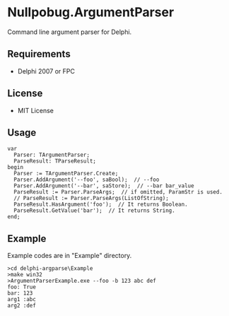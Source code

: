 # Nullpobug.ArgumentParser

Command line argument parser for Delphi.

## Requirements

* Delphi 2007 or FPC

## License

* MIT License

## Usage

```
var
  Parser: TArgumentParser;
  ParseResult: TParseResult;
begin
  Parser := TArgumentParser.Create;
  Parser.AddArgument('--foo', saBool);  // --foo
  Parser.AddArgument('--bar', saStore);  // --bar bar_value
  ParseResult := Parser.ParseArgs;  // if omitted, ParamStr is used.
  // ParseResult := Parser.ParseArgs(ListOfString);
  ParseResult.HasArgument('foo');  // It returns Boolean.
  ParseResult.GetValue('bar');  // It returns String.
end;
```

Example
-------

Example codes are in "Example" directory.

```
>cd delphi-argparse\Example
>make win32
>ArgumentParserExample.exe --foo -b 123 abc def
foo: True
bar: 123
arg1 :abc
arg2 :def
```
